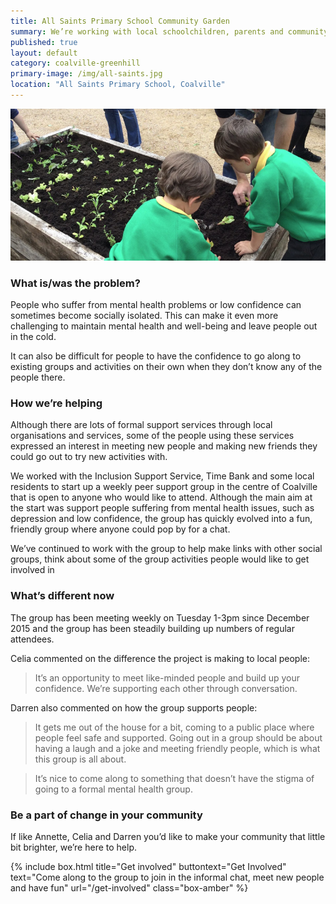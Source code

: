 ```yaml
---
title: All Saints Primary School Community Garden 
summary: We’re working with local schoolchildren, parents and community members to set up a community garden.
published: true
layout: default
category: coalville-greenhill
primary-image: /img/all-saints.jpg
location: "All Saints Primary School, Coalville"
---
```


![Children learning to garden at primary school](/img/all-saints.jpg)

### What is/was the problem? 

People who suffer from mental health problems or low confidence can sometimes become socially isolated. This can make it even more challenging to maintain mental health and well-being and leave people out in the cold. 

It can also be difficult for people to have the confidence to go along to existing groups and activities on their own when they don’t know any of the people there. 

### How we’re helping 

Although there are lots of formal support services through local organisations and services, some of the people using these services expressed an interest in meeting new people and making new friends they could go out to try new activities with.

We worked with the Inclusion Support Service, Time Bank and some local residents to start up a weekly peer support group in the centre of Coalville that is open to anyone who would like to attend. Although the main aim at the start was support people suffering from mental health issues, such as depression and low confidence, the group has quickly evolved into a fun, friendly group where anyone could pop by for a chat. 

We’ve continued to work with the group to help make links with other social groups, think about some of the group activities people would like to get involved in

### What’s different now 

The group has been meeting weekly on Tuesday 1-3pm since December 2015 and the group has been steadily building up numbers of regular attendees. 

Celia commented on the difference the project is making to local people:

> It’s an opportunity to meet like-minded people and build up your confidence. We’re supporting each other through conversation.

Darren also commented on how the group supports people:

> It gets me out of the house for a bit, coming to a public place where people feel safe and supported. Going out in a group should be about having a laugh and a joke and meeting friendly people, which is what this group is all about.

> It’s nice to come along to something that doesn’t have the stigma of going to a formal mental health group.

### Be a part of change in your community

If like Annette, Celia and Darren you’d like to make your community that little bit brighter, we’re here to help. 

{% include box.html title="Get involved" buttontext="Get Involved" text="Come along to the group to join in the informal chat, meet new people and have fun" url="/get-involved" class="box-amber"  %}
 